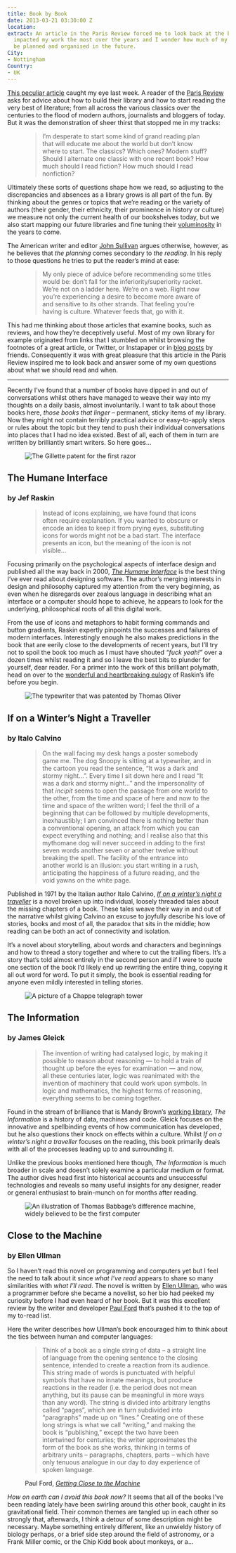 ```yaml
---
title: Book by Book
date: 2013-03-21 03:30:00 Z
location: 
extract: An article in the Paris Review forced me to look back at the books that have
  impacted my work the most over the years and I wonder how much of my reading should
  be planned and organised in the future.
City:
- Nottingham
Country:
- UK
---
```


[This peculiar article](http://www.farnamstreetblog.com/2013/03/im-just-a-working-class-guy-trying-to-take-part-in-the-conversation-that-all-the-smart-people-are-having-what-books-should-i-read/) caught my eye last week. A reader of the [Paris Review](http://www.theparisreview.org/) asks for advice about how to build their library and how to start reading the very best of literature; from all across the various classics over the centuries to the flood of modern authors, journalists and bloggers of today. But it was the demonstration of sheer thirst that stopped me in my tracks:

<figure><blockquote><p>I’m desperate to start some kind of grand reading plan that will educate me about the world but don’t know where to start. The classics? Which ones? Modern stuff? Should I alternate one classic with one recent book? How much should I read fiction? How much should I read nonfiction?</p></blockquote></figure>

Ultimately these sorts of questions shape how we read, so adjusting to the discrepancies and absences as a library grows is all part of the fun. By thinking about the genres or topics that we’re reading or the variety of authors (their gender, their ethnicity, their prominence in history or culture) we measure not only the current health of our bookshelves today, but we also start mapping our future libraries and fine tuning their [voluminosity](http://www.newrepublic.com/article/washington-diarist/magazine/100979/library-books-paper-texts-voluminous) in the years to come.

The American writer and editor [John Sullivan](http://johnjeremiahsullivan.tumblr.com/) argues otherwise, however, as he believes that *the planning* comes secondary to *the reading*. In his reply to those questions he tries to put the reader’s mind at ease:

<figure><blockquote><p>My only piece of advice before recommending some titles would be: don’t fall for the inferiority/superiority racket. We’re not on a ladder here. We’re on a web. Right now you’re experiencing a desire to become more aware of and sensitive to its other strands. That feeling you’re having is culture. Whatever feeds that, go with it.</p></blockquote></figure>

This had me thinking about those articles that examine books, such as reviews, and how they’re deceptively useful. Most of my own library for example originated from links that I stumbled on whilst browsing the footnotes of a great article, or Twitter, or Instapaper or in [blog posts](http://retinart.net/books/for-the-designers-shelf-writing-lies-scripts-and-letters/) by friends. Consequently it was with great pleasure that this article in the Paris Review inspired me to look back and answer some of my own questions about what we should read and when.

<hr>

Recently I’ve found that a number of books have dipped in and out of conversations whilst others have managed to weave their way into my thoughts on a daily basis, almost involuntarily. I want to talk about those books here, *those books that linger* – permanent, sticky items of my library. Now they might not contain terribly practical advice or easy-to-apply steps or rules about the topic but they tend to push their individual conversations into places that I had no idea existed. Best of all, each of them in turn are written by brilliantly smart writers. So here goes&hellip;

<figure class="figure--wide"><img src="/uploads/razor.png" alt="The Gillette patent for the first razor"></figure>

<div class="hgroup">
    <h2>The Humane Interface</h2>
    <h3>by Jef Raskin</h3>
</div>

<figure><blockquote><p>Instead of icons explaining, we have found that icons often require explanation. If you wanted to obscure or encode an idea to keep it from prying eyes, substituting icons for words might not be a bad start. The interface presents an icon, but the meaning of the icon is not visible&hellip;</p></blockquote></figure>

Focusing primarily on the psychological aspects of interface design and published all the way back in 2000, *[The Humane Interface](http://en.wikipedia.org/wiki/The_Humane_Interface)* is the best thing I’ve ever read about designing software. The author’s merging interests in design and philosophy captured my attention from the very beginning, as even when he disregards over zealous language in describing what an interface or a computer should hope to achieve, he appears to look for the underlying, philosophical roots of all this digital work.

From the use of icons and metaphors to habit forming commands and button gradients, Raskin expertly pinpoints the successes and failures of modern interfaces. Interestingly enough he also makes predictions in the book that are eerily close to the developments of recent years, but I’ll try not to spoil the book too much as I must have shouted *“fuck yeah!”* over a dozen times whilst reading it and so I leave the best bits to plunder for yourself, dear reader. For a primer into the work of this brilliant polymath, head on over to the [wonderful and heartbreaking eulogy](http://www.azarask.in/blog/post/my-father-final-gift/) of Raskin’s life before you begin.

<figure class="figure--wide"><img src="/uploads/typewriter.png" alt="The typewriter that was patented by Thomas Oliver"></figure>

<div class="hgroup">
    <h2>If on a Winter’s Night a Traveller</h2>
    <h3>by Italo Calvino</h3>
</div>

<figure><blockquote><p>On the wall facing my desk hangs a poster somebody game me. The dog Snoopy is sitting at a typewriter, and in the cartoon you read the sentence, “It was a dark and stormy night…”. Every time I sit down here and I read “It was a dark and stormy night…” and the impersonality of that <em>incipit</em> seems to open the passage from one world to the other, from the time and space of here and now to the time and space of the written word; I feel the thrill of a beginning that can be followed by multiple developments, inexhaustibly; I am convinced there is nothing better than a conventional opening, an attack from which you can expect everything and nothing; and I realise also that this mythomane dog will never succeed in adding to the first seven words another seven or another twelve without breaking the spell. The facility of the entrance into another world is an illusion: you start writing in a rush, anticipating the happiness of a future reading, and the void yawns on the white page.</p></blockquote></figure>

Published in 1971 by the Italian author Italo Calvino, *[If on a winter’s night a traveller](http://en.wikipedia.org/wiki/If_on_a_winter's_night_a_traveler)* is a novel broken up into individual, loosely threaded tales about the missing chapters of a book. These tales weave their way in and out of the narrative whilst giving Calvino an excuse to joyfully describe his love of stories, books and most of all, the paradox that sits in the middle; how reading can be both an act of connectivity and isolation.

It’s a novel about storytelling, about words and characters and beginnings and how to thread a story together and where to cut the trailing fibers. It’s a story that’s told almost entirely in the second person and if I were to quote one section of the book I’d likely end up rewriting the entire thing, copying it all out word for word. To put it simply, the book is essential reading for anyone even mildly interested in telling stories.

<figure class="figure--wide"><img src="/uploads/telegraph.png" alt="A picture of a Chappe telegraph tower"></figure>

<div class="hgroup">
    <h2>The Information</h2>
    <h3>by James Gleick</h3>
</div>
<figure><blockquote><p>The invention of writing had catalysed logic, by making it possible to reason about reasoning — to hold a train of thought up before the eyes for examination — and now, all these centuries later, logic was reanimated with the invention of machinery that could work upon symbols. In logic and mathematics, the highest forms of reasoning, everything seems to be coming together.</p></blockquote></figure>

Found in the stream of brilliance that is Mandy Brown’s [working library](www.aworkinglibrary.com), *The Information* is a history of data, machines and code. Gleick focuses on the innovative and spellbinding events of how communication has developed, but he also questions their knock on effects within a culture. Whilst *If on a winter’s night a traveller* focuses on the reading, this book primarily deals with all of the processes leading up to and surrounding it.

Unlike the previous books mentioned here though, *The Information* is much broader in scale and doesn’t solely examine a particular medium or format. The author dives head first into historical accounts and unsuccessful technologies and reveals so many useful insights for any designer, reader or general enthusiast to brain-munch on for months after reading.

<figure class="figure--wide"><img src="/uploads/babbage.png" alt="An illustration of Thomas Babbage’s difference machine, widely believed to be the first computer"></figure>


<div class="hgroup">
    <h2>Close to the Machine</h2>
    <h3>by Ellen Ullman</h3>
</div>

So I haven’t read this novel on programming and computers yet but I feel the need to talk about it since *what I’ve read* appears to share so many similarities with *what I’ll read*. The novel is written by [Ellen Ullman](http://en.wikipedia.org/wiki/Ellen_Ullman), who was a programmer before she became a novelist, so her bio had peeked my curiosity before I had even heard of her book. But it was this excellent review by the writer and developer [Paul Ford](http://www.twitter.com/ftrain) that’s pushed it to the top of my to-read list.

Here the writer describes how Ullman’s book encouraged him to think about the ties between human and computer languages:

<figure><blockquote><p>Think of a book as a single string of data – a straight line of language from the opening sentence to the closing sentence, intended to create a reaction from its audience. This string made of words is punctuated with helpful symbols that have no innate meanings, but produce reactions in the reader (i.e. the period does not mean anything, but its pause can be meaningful in more ways than any word). The string is divided into arbitrary lengths called “pages”, which are in turn subdivided into “paragraphs” made up on “lines.” Creating one of these long strings is what we call “writing,” and making the book is “publishing,” except the two have been intertwined for centuries; the writer approximates the form of the book as she works, thinking in terms of arbitrary units – paragraphs, chapters, parts – which have only tenuous analogue in our day to day experience of spoken language.</p></blockquote><figcaption class="cite"><p>Paul Ford, <em><a href="http://www.ftrain.com/ullman_machine.html">Getting Close to the Machine</a></em></p></figcaption></figure>

*How on earth can I avoid this book now?* It seems that all of the books I’ve been reading lately have been swirling around this other book, caught in its gravitational field. Their common themes are tangled up in each other so strongly that, afterwards, I think a detour of some description might be necessary. Maybe something entirely different, like an unwieldy history of biology perhaps, or a brief side step around the field of astronomy, or a Frank Miller comic, or the Chip Kidd book about monkeys, or a&hellip;

